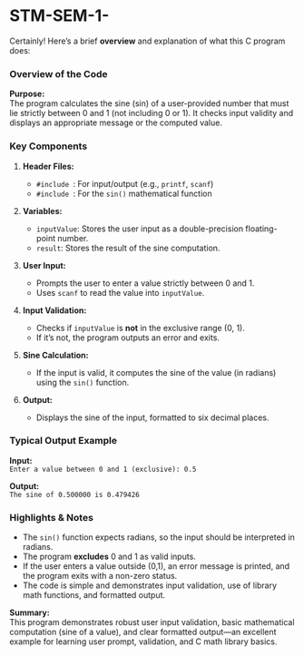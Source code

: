 # STM-SEM-1-
Certainly! Here’s a brief **overview** and explanation of what this C program does:

### **Overview of the Code**

**Purpose:**  
The program calculates the sine (sin) of a user-provided number that must lie strictly between 0 and 1 (not including 0 or 1). It checks input validity and displays an appropriate message or the computed value.

### **Key Components**

1. **Header Files:**
   - `#include `: For input/output (e.g., `printf`, `scanf`)
   - `#include `: For the `sin()` mathematical function

2. **Variables:**
   - `inputValue`: Stores the user input as a double-precision floating-point number.
   - `result`: Stores the result of the sine computation.

3. **User Input:**
   - Prompts the user to enter a value strictly between 0 and 1.
   - Uses `scanf` to read the value into `inputValue`.

4. **Input Validation:**
   - Checks if `inputValue` is **not** in the exclusive range (0, 1).
   - If it’s not, the program outputs an error and exits.

5. **Sine Calculation:**
   - If the input is valid, it computes the sine of the value (in radians) using the `sin()` function.

6. **Output:**
   - Displays the sine of the input, formatted to six decimal places.

### **Typical Output Example**

**Input:**  
`Enter a value between 0 and 1 (exclusive): 0.5`

**Output:**  
`The sine of 0.500000 is 0.479426`

### **Highlights & Notes**

- The `sin()` function expects radians, so the input should be interpreted in radians.
- The program **excludes** 0 and 1 as valid inputs.
- If the user enters a value outside (0,1), an error message is printed, and the program exits with a non-zero status.
- The code is simple and demonstrates input validation, use of library math functions, and formatted output.

**Summary:**  
This program demonstrates robust user input validation, basic mathematical computation (sine of a value), and clear formatted output—an excellent example for learning user prompt, validation, and C math library basics.
